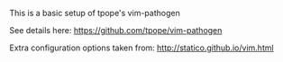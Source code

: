 This is a basic setup of tpope's vim-pathogen

See details here:
https://github.com/tpope/vim-pathogen

Extra configuration options taken from:
http://statico.github.io/vim.html
